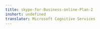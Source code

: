 ```yaml
---
title: skype-for-Business-online-Plan-2
inshort: undefined
translator: Microsoft Cognitive Services
---
```




